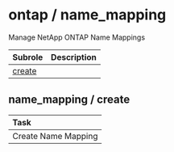 # ontap / name_mapping 
Manage NetApp ONTAP Name Mappings

| Subrole | Description |
| :------ | :---------- |
| [create](#name_mapping--create) |  |




## name_mapping / create


| Task |
| :--- |
| Create Name Mapping |





